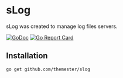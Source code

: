 # sLog

sLog was created to manage log files servers.

[![GoDoc](https://godoc.org/github.com/themester/slog?status.svg)](https://godoc.org/github.com/themester/slog)
[![Go Report Card](https://goreportcard.com/badge/github.com/themester/goslaves)](https://goreportcard.com/report/github.com/themester/goslaves)

Installation
------------

```bash
go get github.com/themester/slog
```
